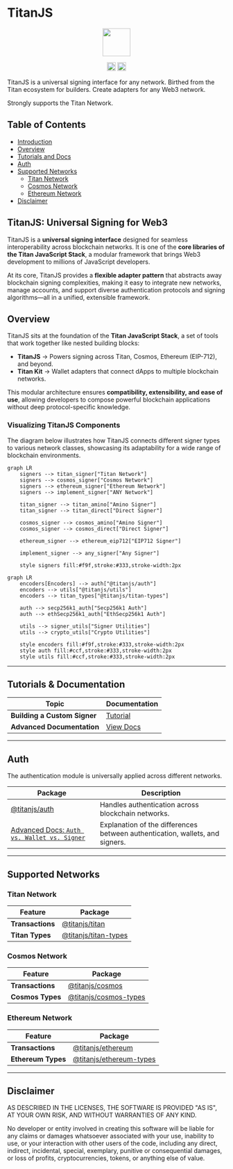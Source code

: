 # TitanJS

<p align="center">
  <img src="https://titanlabs.gitbook.io/~gitbook/image?url=https%3A%2F%2F2627271644-files.gitbook.io%2F%7E%2Ffiles%2Fv0%2Fb%2Fgitbook-x-prod.appspot.com%2Fo%2Fspaces%252FnY9gfwjbYpW5DOTj5kl3%252Ficon%252FcGZnicQGwFhxRoSU6Kex%252Ftitan-logo.png%3Falt%3Dmedia%26token%3D34515297-e082-4a0e-b03a-b4654ae3a1c9&width=128&dpr=2&quality=100&sign=cbd96490&sv=2" width="64">
</p>

<p align="center" width="100%">
   <a href="https://github.com/hyperweb-io/titanlabjs/blob/main/LICENSE-MIT"><img height="20" src="https://img.shields.io/badge/license-MIT-blue.svg"></a>
   <a href="https://github.com/hyperweb-io/titanlabjs/blob/main/LICENSE-Apache"><img height="20" src="https://img.shields.io/badge/license-Apache-blue.svg"></a>
</p>

TitanJS is a universal signing interface for any network. Birthed from the Titan ecosystem for builders. Create adapters for any Web3 network.

Strongly supports the Titan Network.

## Table of Contents

- [Introduction](#titanjs-universal-signing-for-web3)
- [Overview](#overview)
- [Tutorials and Docs](#tutorial-for-building-a-custom-signer)
- [Auth](#auth)
- [Supported Networks](#supported-networks)
  - [Titan Network](#titan-network)
  - [Cosmos Network](#cosmos-network)
  - [Ethereum Network](#ethereum-network)
- [Disclaimer](#disclaimer)

## TitanJS: Universal Signing for Web3

TitanJS is a **universal signing interface** designed for seamless interoperability across blockchain networks. It is one of the **core libraries of the Titan JavaScript Stack**, a modular framework that brings Web3 development to millions of JavaScript developers.

At its core, TitanJS provides a **flexible adapter pattern** that abstracts away blockchain signing complexities, making it easy to integrate new networks, manage accounts, and support diverse authentication protocols and signing algorithms—all in a unified, extensible framework.

## Overview

TitanJS sits at the foundation of the **Titan JavaScript Stack**, a set of tools that work together like nested building blocks:

- **TitanJS** → Powers signing across Titan, Cosmos, Ethereum (EIP-712), and beyond.
- **Titan Kit** → Wallet adapters that connect dApps to multiple blockchain networks.

This modular architecture ensures **compatibility, extensibility, and ease of use**, allowing developers to compose powerful blockchain applications without deep protocol-specific knowledge.

### Visualizing TitanJS Components

The diagram below illustrates how TitanJS connects different signer types to various network classes, showcasing its adaptability for a wide range of blockchain environments.

```mermaid
graph LR
    signers --> titan_signer["Titan Network"]
    signers --> cosmos_signer["Cosmos Network"]
    signers --> ethereum_signer["Ethereum Network"]
    signers --> implement_signer["ANY Network"]

    titan_signer --> titan_amino["Amino Signer"]
    titan_signer --> titan_direct["Direct Signer"]

    cosmos_signer --> cosmos_amino["Amino Signer"]
    cosmos_signer --> cosmos_direct["Direct Signer"]

    ethereum_signer --> ethereum_eip712["EIP712 Signer"]

    implement_signer --> any_signer["Any Signer"]

    style signers fill:#f9f,stroke:#333,stroke-width:2px
```

```mermaid
graph LR
    encoders[Encoders] --> auth["@titanjs/auth"]
    encoders --> utils["@titanjs/utils"]
    encoders --> titan_types["@titanjs/titan-types"]

    auth --> secp256k1_auth["Secp256k1 Auth"]
    auth --> ethSecp256k1_auth["EthSecp256k1 Auth"]

    utils --> signer_utils["Signer Utilities"]
    utils --> crypto_utils["Crypto Utilities"]

    style encoders fill:#f9f,stroke:#333,stroke-width:2px
    style auth fill:#ccf,stroke:#333,stroke-width:2px
    style utils fill:#ccf,stroke:#333,stroke-width:2px
```

---

## Tutorials & Documentation

| Topic                            | Documentation |
|----------------------------------|--------------|
| **Building a Custom Signer**     | [Tutorial](/docs/tutorial.md) |
| **Advanced Documentation**       | [View Docs](/docs/) |

---

## Auth

The authentication module is universally applied across different networks.

| Package | Description |
|---------|-------------|
| [@titanjs/auth](/packages/auth/README.md) | Handles authentication across blockchain networks. |
| [Advanced Docs: `Auth vs. Wallet vs. Signer`](/docs/auth-wallet-signer.md) | Explanation of the differences between authentication, wallets, and signers. |

---

## Supported Networks

### Titan Network

| Feature | Package |
|---------|---------|
| **Transactions** | [@titanjs/titan](/networks/titan/README.md) |
| **Titan Types** | [@titanjs/titan-types](/networks/titan-msgs/README.md) |

### Cosmos Network

| Feature | Package |
|---------|---------|
| **Transactions** | [@titanjs/cosmos](/networks/cosmos/README.md) |
| **Cosmos Types** | [@titanjs/cosmos-types](/networks/cosmos-msgs/README.md) |

### Ethereum Network

| Feature | Package |
|---------|---------|
| **Transactions** | [@titanjs/ethereum](/networks/ethereum/README.md) |
| **Ethereum Types** | [@titanjs/ethereum-types](/networks/ethereum-msgs/README.md) |

---

## Disclaimer

AS DESCRIBED IN THE LICENSES, THE SOFTWARE IS PROVIDED "AS IS", AT YOUR OWN RISK, AND WITHOUT WARRANTIES OF ANY KIND.

No developer or entity involved in creating this software will be liable for any claims or damages whatsoever associated with your use, inability to use, or your interaction with other users of the code, including any direct, indirect, incidental, special, exemplary, punitive or consequential damages, or loss of profits, cryptocurrencies, tokens, or anything else of value.
